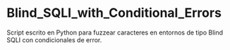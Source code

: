 # Blind_SQLI_with_Conditional_Errors

Script escrito en Python para fuzzear caracteres en entornos de tipo Blind SQLI con condicionales de error. 
